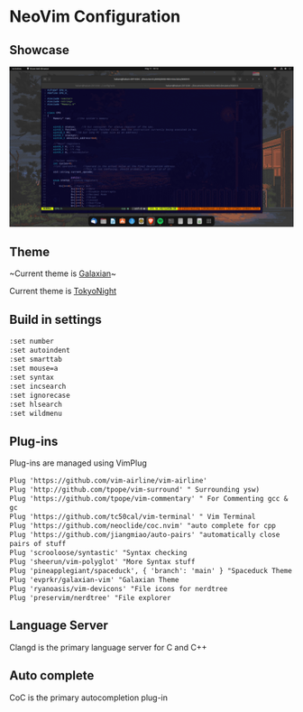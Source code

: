 # NeoVim Configuration


## Showcase
![](images/TokyNightSS.png)




## Theme 



~Current theme is [Galaxian](https://github.com/leftbones/galaxian-vim)~

Current theme is [TokyoNight](https://github.com/folke/tokyonight.nvim)



## Build in settings

```
:set number
:set autoindent
:set smarttab
:set mouse=a
:set syntax
:set incsearch 
:set ignorecase
:set hlsearch
:set wildmenu
```
## Plug-ins
  Plug-ins are managed using VimPlug
  
```
Plug 'https://github.com/vim-airline/vim-airline'
Plug 'http://github.com/tpope/vim-surround' " Surrounding ysw)
Plug 'https://github.com/tpope/vim-commentary' " For Commenting gcc & gc
Plug 'https://github.com/tc50cal/vim-terminal' " Vim Terminal
Plug 'https://github.com/neoclide/coc.nvim' "auto complete for cpp
Plug 'https://github.com/jiangmiao/auto-pairs' "automatically close pairs of stuff
Plug 'scrooloose/syntastic' "Syntax checking 
Plug 'sheerun/vim-polyglot' "More Syntax stuff 
Plug 'pineapplegiant/spaceduck', { 'branch': 'main' } "Spaceduck Theme
Plug 'evprkr/galaxian-vim' "Galaxian Theme
Plug 'ryanoasis/vim-devicons' "File icons for nerdtree
Plug 'preservim/nerdtree' "File explorer
```
## Language Server
  Clangd is the primary language server for C and C++
  
## Auto complete
  CoC is the primary autocompletion plug-in
  

